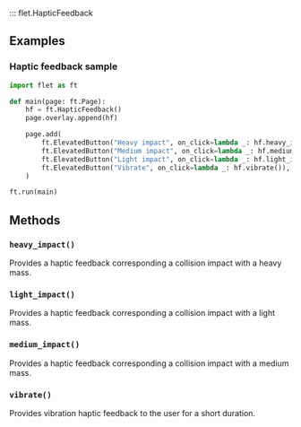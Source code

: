 ::: flet.HapticFeedback

## Examples

### Haptic feedback sample

```python
import flet as ft

def main(page: ft.Page):
    hf = ft.HapticFeedback()
    page.overlay.append(hf)

    page.add(
        ft.ElevatedButton("Heavy impact", on_click=lambda _: hf.heavy_impact()),
        ft.ElevatedButton("Medium impact", on_click=lambda _: hf.medium_impact()),
        ft.ElevatedButton("Light impact", on_click=lambda _: hf.light_impact()),
        ft.ElevatedButton("Vibrate", on_click=lambda _: hf.vibrate()),
    )

ft.run(main)
```

## Methods

### `heavy_impact()`

Provides a haptic feedback corresponding a collision impact with a heavy mass.

### `light_impact()`

Provides a haptic feedback corresponding a collision impact with a light mass.

### `medium_impact()`

Provides a haptic feedback corresponding a collision impact with a medium mass.

### `vibrate()`

Provides vibration haptic feedback to the user for a short duration.